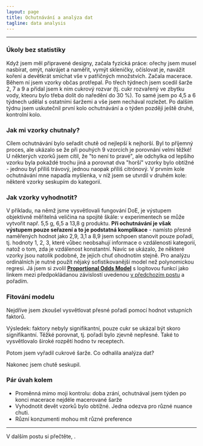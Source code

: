 ```yaml
---
layout: page
title: Ochutnávání a analýza dat
tagline: data analysis
---
```



---

### Úkoly bez statistiky

Když jsem měl připravené designy, začala fyzická práce: ořechy jsem musel nasbírat, omýt, nakrájet a naměřit, vymýt skleničky, očíslovat je, navážit koření a devětkrát smíchat vše v patřičných množstvích. Začala macerace. Během ní jsem vzorky občas protřepal. Po třech týdnech jsem scedil šarže 2, 7 a 9 a přidal jsem k nim cukrový rozvar (tj. cukr rozvařený ve zbytku vody, kteoru bylo třeba dolít do naředění do 30 %). To samé jsem po 4,5 a 6 týdnech udělal s ostatními šaržemi a vše jsem nechával rozležet. Po dalším týdnu jsem uskutečnil první kolo ochutnávání a o týden později ještě druhé, kontrolní kolo. 

### Jak mi vzorky chutnaly?

Cílem ochutnávání bylo seřadit chutě od nejlepší k nejhorší. Byl to příjemný proces, ale ukázalo se že při pouhých 9 vzorcích je porovnání velmi těžké! U některých vzorků jsem cítil, že "to není to pravé", ale odchylka od lepšího vzorku byla pokaždé trochu jiná a porovnat dva "horší" vzorky bylo obtížné - jednou byl příliš trávový, jednou naopak příliš citrónový. V prvním kole ochutnávání mne napadla myšlenka, v níž jsem se utvrdil v druhém kole: některé vzorky seskupím do kategorií. 

### Jak vzorky vyhodnotit?

V příkladu, na němž jsme vysvětlovali fungování DoE, je výstupem objektivně měřitelná veličina na spojité škále: v experimentech se může vytvořit např. 5,5 g, 6,5 a 13,8 g produktu. **Při ochutnávání je však výstupem pouze seřazení a to je podstatná komplikace** - namísto přesně naměřených hodnot jako 2,9, 3,1 a 8,9 jsem schpoen stanovit pouze pořadí, tj. hodnoty 1, 2, 3, které vůbec neobsahují informace o vzdálenosti kategorií, natož o tom, zda je vzdálenost konstantní. Navíc se ukázalo, že některé vzorky jsou natolik podobné, že jejich chuť ohodnotím stejně. Pro analýzu ordinálních je nutné použít nějaký sofistikovanější model než polynomickou regresi. Já jsem si zvolil **[Proportional Odds Model](https://en.wikipedia.org/wiki/Ordered_logit)** s logitovou funkcí jako linkem mezi předpokládanou závislostí uvedenou [v předchozím postu](orechovka4.html) a pořadím. 

### Fitování modelu
Nejdříve jsem zkoušel vysvětlovat přesné pořadí pomocí hodnot vstupních faktorů.

Výsledek: faktory nebyly signifikantní, pouze cukr se ukázal být skoro signifikantní. Těžké porovnat, tj. pořadí bylo zjevně nepřesné. Také to vysvětlovalo široké rozpětí hodno tv receptech. 


Potom jsem vyřadil cukrové šarže. Co odhalila analýza dat?


Nakonec jsem chutě seskupil.


### Pár úvah kolem

- Proměnná mimo moji kontrolu: doba zrání, ochutnával jsem týden po konci macerace nejdéle macerované šarže
- Vyhodnotit devět vzorků bylo obtížné. Jedna odezva pro různé nuance chuti.
- Různí konzumenti mohou mít různé preference

---

V dalším postu si přečtěte, .
